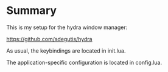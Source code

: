 # Summary

This is my setup for the hydra window manager:

https://github.com/sdegutis/hydra

As usual, the keybindings are located in init.lua.

The application-specific configuration is located in config.lua.
